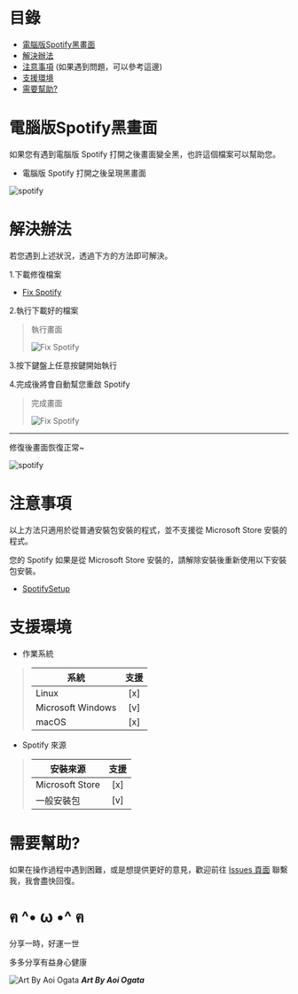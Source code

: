 # 目錄

* [電腦版Spotify黑畫面](#電腦版Spotify黑畫面)
* [解決辦法](#解決辦法)
* [注意事項](#注意事項) (如果遇到問題，可以參考這邊)
* [支援環境](#支援環境)
* [需要幫助?](#需要幫助?)

# 電腦版Spotify黑畫面

如果您有遇到電腦版 Spotify 打開之後畫面變全黑，也許這個檔案可以幫助您。

* 電腦版 Spotify 打開之後呈現黑畫面

![spotify](https://cdn.discordapp.com/attachments/805273033438134332/905076396177653780/Screenshot_2021-11-02_204920.png)


# 解決辦法

若您遇到上述狀況，透過下方的方法即可解決。

1.下載修復檔案

* [Fix Spotify](https://cdn.discordapp.com/attachments/805273033438134332/905075690662158336/Fix_Spotify.bat)

2.執行下載好的檔案

> 執行畫面
> 
> ![Fix Spotify](https://cdn.discordapp.com/attachments/805273033438134332/905077513129181294/unknown.png)

3.按下鍵盤上任意按鍵開始執行

4.完成後將會自動幫您重啟 Spotify

> 完成畫面
> 
> ![Fix Spotify](https://cdn.discordapp.com/attachments/805273033438134332/905078308889313300/unknown.png)

---

修復後畫面恢復正常~

![spotify](https://cdn.discordapp.com/attachments/805273033438134332/905105857954578452/Screenshot_2021-11-02_224619.png)


# 注意事項

以上方法只適用於從普通安裝包安裝的程式，並不支援從 Microsoft Store 安裝的程式。

您的 Spotify 如果是從 Microsoft Store 安裝的，請解除安裝後重新使用以下安裝包安裝。

* [SpotifySetup](https://cdn.discordapp.com/attachments/805273033438134332/905079860928581632/SpotifySetup.exe)


# 支援環境

* 作業系統
> | 系統              | 支援 |
> | ----------------- |:---:|
> | Linux             | [x] |
> | Microsoft Windows | [v] |
> | macOS             | [x] |

* Spotify 來源
> | 安裝來源        | 支援 |
> | --------------- |:---:|
> | Microsoft Store | [x] |
> | 一般安裝包       | [v] |


# 需要幫助?

如果在操作過程中遇到困難，或是想提供更好的意見，歡迎前往 [Issues 頁面](https://github.com/Anonymous-AAAA/Fix-Spotify/issues) 聯繫我，我會盡快回復。

# ฅ ^• ω •^ ฅ

分享一時，好運一世

多多分享有益身心健康

![Art By Aoi Ogata](https://cdn.discordapp.com/attachments/805273033438134332/905116788256276550/89029545_p0_master1200.jpg)
***Art By Aoi Ogata***
